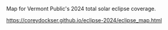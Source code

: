 Map for Vermont Public's 2024 total solar eclipse coverage.

https://coreydockser.github.io/eclipse-2024/eclipse_map.html